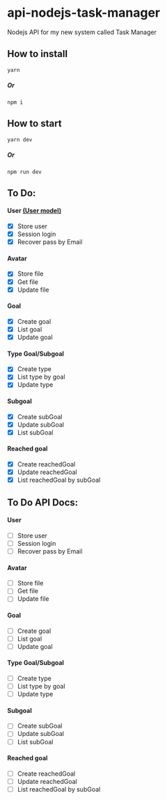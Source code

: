 # api-nodejs-task-manager

Nodejs API for my new system called Task Manager

## How to install

```
yarn
```

##### Or

```
npm i
```

## How to start

```
yarn dev
```

##### Or

```
npm run dev
```



## To Do:
#### User [(User model)](src/app/models/User.js)
- [x] Store user
- [x] Session login
- [x] Recover pass by Email

#### Avatar
- [x] Store file
- [x] Get file
- [x] Update file

#### Goal
- [x] Create goal
- [x] List goal
- [x] Update goal
#### Type Goal/Subgoal
- [x] Create type
- [x] List type by goal
- [x] Update type

#### Subgoal
- [x] Create subGoal
- [x] Update subGoal
- [x] List subGoal

#### Reached goal
- [x] Create reachedGoal
- [x] Update reachedGoal
- [x] List reachedGoal by subGoal

## To Do API Docs:
#### User
- [ ] Store user
- [ ] Session login
- [ ] Recover pass by Email

#### Avatar
- [ ] Store file
- [ ] Get file
- [ ] Update file

#### Goal
- [ ] Create goal
- [ ] List goal
- [ ] Update goal
#### Type Goal/Subgoal
- [ ] Create type
- [ ] List type by goal
- [ ] Update type

#### Subgoal
- [ ] Create subGoal
- [ ] Update subGoal
- [ ] List subGoal

#### Reached goal
- [ ] Create reachedGoal
- [ ] Update reachedGoal
- [ ] List reachedGoal by subGoal
